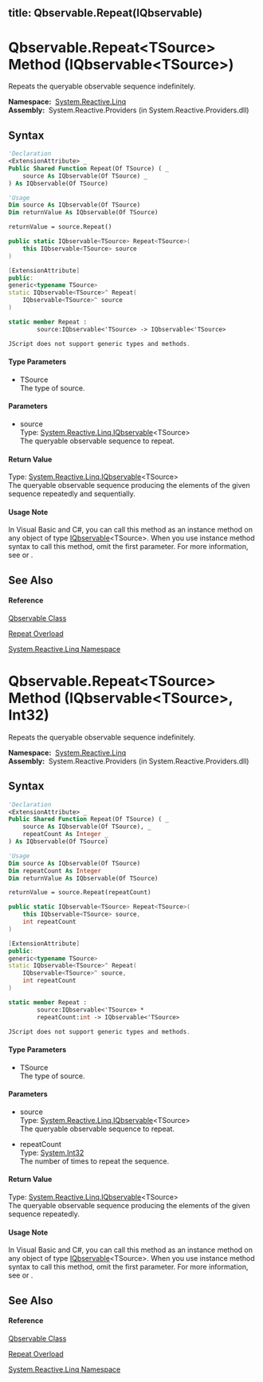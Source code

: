 title: Qbservable.Repeat<TSource>(IQbservable<TSource>)
---
# Qbservable.Repeat\<TSource\> Method (IQbservable\<TSource\>)

Repeats the queryable observable sequence indefinitely.

**Namespace:**  [System.Reactive.Linq](System.Reactive.Linq/System.Reactive.Linq)  
**Assembly:**  System.Reactive.Providers (in System.Reactive.Providers.dll)

## Syntax

```vb
'Declaration
<ExtensionAttribute> _
Public Shared Function Repeat(Of TSource) ( _
    source As IQbservable(Of TSource) _
) As IQbservable(Of TSource)
```

```vb
'Usage
Dim source As IQbservable(Of TSource)
Dim returnValue As IQbservable(Of TSource)

returnValue = source.Repeat()
```

```csharp
public static IQbservable<TSource> Repeat<TSource>(
    this IQbservable<TSource> source
)
```

```c++
[ExtensionAttribute]
public:
generic<typename TSource>
static IQbservable<TSource>^ Repeat(
    IQbservable<TSource>^ source
)
```

```fsharp
static member Repeat : 
        source:IQbservable<'TSource> -> IQbservable<'TSource> 
```

```javascript
JScript does not support generic types and methods.
```

#### Type Parameters

- TSource  
  The type of source.

#### Parameters

- source  
  Type: [System.Reactive.Linq.IQbservable](IQbservable/IQbservable(TSource))\<TSource\>  
  The queryable observable sequence to repeat.

#### Return Value

Type: [System.Reactive.Linq.IQbservable](IQbservable/IQbservable(TSource))\<TSource\>  
The queryable observable sequence producing the elements of the given sequence repeatedly and sequentially.

#### Usage Note

In Visual Basic and C\#, you can call this method as an instance method on any object of type [IQbservable](IQbservable/IQbservable(TSource))\<TSource\>. When you use instance method syntax to call this method, omit the first parameter. For more information, see [](https://msdn.microsoft.com/en-us/library/Bb384936) or [](https://msdn.microsoft.com/en-us/library/Bb383977).

## See Also

#### Reference

[Qbservable Class](Qbservable/Qbservable)

[Repeat Overload](Repeat/Qbservable.Repeat)

[System.Reactive.Linq Namespace](System.Reactive.Linq/System.Reactive.Linq)

# Qbservable.Repeat\<TSource\> Method (IQbservable\<TSource\>, Int32)

Repeats the queryable observable sequence indefinitely.

**Namespace:**  [System.Reactive.Linq](System.Reactive.Linq/System.Reactive.Linq)  
**Assembly:**  System.Reactive.Providers (in System.Reactive.Providers.dll)

## Syntax

```vb
'Declaration
<ExtensionAttribute> _
Public Shared Function Repeat(Of TSource) ( _
    source As IQbservable(Of TSource), _
    repeatCount As Integer _
) As IQbservable(Of TSource)
```

```vb
'Usage
Dim source As IQbservable(Of TSource)
Dim repeatCount As Integer
Dim returnValue As IQbservable(Of TSource)

returnValue = source.Repeat(repeatCount)
```

```csharp
public static IQbservable<TSource> Repeat<TSource>(
    this IQbservable<TSource> source,
    int repeatCount
)
```

```c++
[ExtensionAttribute]
public:
generic<typename TSource>
static IQbservable<TSource>^ Repeat(
    IQbservable<TSource>^ source, 
    int repeatCount
)
```

```fsharp
static member Repeat : 
        source:IQbservable<'TSource> * 
        repeatCount:int -> IQbservable<'TSource> 
```

```javascript
JScript does not support generic types and methods.
```

#### Type Parameters

- TSource  
  The type of source.

#### Parameters

- source  
  Type: [System.Reactive.Linq.IQbservable](IQbservable/IQbservable(TSource))\<TSource\>  
  The queryable observable sequence to repeat.

- repeatCount  
  Type: [System.Int32](https://msdn.microsoft.com/en-us/library/td2s409d)  
  The number of times to repeat the sequence.

#### Return Value

Type: [System.Reactive.Linq.IQbservable](IQbservable/IQbservable(TSource))\<TSource\>  
The queryable observable sequence producing the elements of the given sequence repeatedly.

#### Usage Note

In Visual Basic and C\#, you can call this method as an instance method on any object of type [IQbservable](IQbservable/IQbservable(TSource))\<TSource\>. When you use instance method syntax to call this method, omit the first parameter. For more information, see [](https://msdn.microsoft.com/en-us/library/Bb384936) or [](https://msdn.microsoft.com/en-us/library/Bb383977).

## See Also

#### Reference

[Qbservable Class](Qbservable/Qbservable)

[Repeat Overload](Repeat/Qbservable.Repeat)

[System.Reactive.Linq Namespace](System.Reactive.Linq/System.Reactive.Linq)

